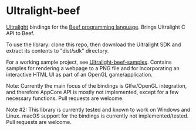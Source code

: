 # Ultralight-beef
[Ultralight](https://ultralig.ht/) bindings for the [Beef programming language](https://www.beeflang.org/). Brings Ultralight C API to Beef.

To use the library: clone this repo, then download the Ultralight SDK and extract its contents to "dist/sdk" directory.

For a working sample project, see [Ultralight-beef-samples](https://github.com/kumikumi/Ultralight-beef-samples). Contains samples for rendering a webpage to a PNG file and for incorporating an interactive HTML UI as part of an OpenGL game/application.

Note: Currently the main focus of the bindings is Glfw/OpenGL integration, and therefore AppCore API is mostly not implemented, except for a few necessary functions. Pull requests are welcome.

Note #2: This library is currently tested and known to work on Windows and Linux. macOS support for the bindings is currently not implemented/tested. Pull requests are welcome.
